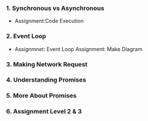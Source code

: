 ### 1. Synchronous vs Asynchronous
- Assignment:Code Execution
### 2. Event Loop
- Assignmnet: Event Loop
Assignment: Make Diagram
### 3. Making Network Request
### 4. Understanding Promises
### 5. More About Promises
### 6. Assignment Level 2 & 3 
